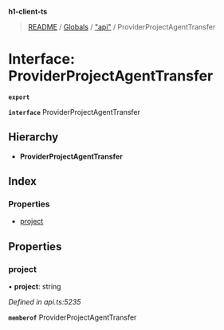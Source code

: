 **h1-client-ts**

> [README](../README.md) / [Globals](../globals.md) / ["api"](../modules/_api_.md) / ProviderProjectAgentTransfer

# Interface: ProviderProjectAgentTransfer

**`export`** 

**`interface`** ProviderProjectAgentTransfer

## Hierarchy

* **ProviderProjectAgentTransfer**

## Index

### Properties

* [project](_api_.providerprojectagenttransfer.md#project)

## Properties

### project

•  **project**: string

*Defined in api.ts:5235*

**`memberof`** ProviderProjectAgentTransfer
